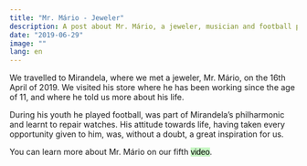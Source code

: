 ```yaml
---
title: "Mr. Mário - Jeweler"
description: A post about Mr. Mário, a jeweler, musician and football player from Mirandela
date: "2019-06-29"
image: ""
lang: en
---
```



We travelled to Mirandela, where we met a jeweler, Mr. Mário, on the 16th April of 2019. We visited his store where he has been working since the age of 11, and where he told us more about his life.

During his youth he played football, was part of Mirandela’s philharmonic and learnt to repair watches. His attitude towards life, having taken every opportunity given to him, was, without a doubt, a great inspiration for us.

You can learn more about Mr. Mário on our fifth <a style="text-decoration: none; background-color: #C8F7C5; color: black; font-family: Verdana, sans-serif;" href="/videos#ten">video</a>.
